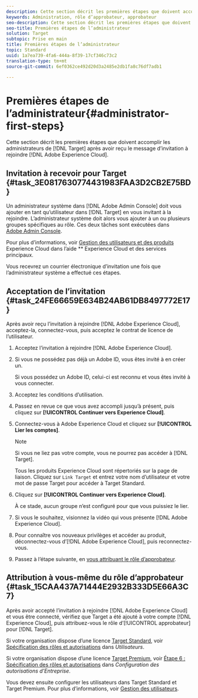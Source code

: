 ```yaml
---
description: Cette section décrit les premières étapes que doivent accomplir les administrateurs de Target après avoir reçu le message d’invitation à rejoindre Adobe Experience Cloud.
keywords: Administration, rôle d’approbateur, approbateur
seo-description: Cette section décrit les premières étapes que doivent accomplir les administrateurs d’Adobe Target après avoir reçu le message d’invitation à rejoindre Adobe Experience Cloud.
seo-title: Premières étapes de l’administrateur
solution: Target
subtopic: Prise en main
title: Premières étapes de l’administrateur
topic: Standard
uuid: 1a7ea739-4fa6-444a-8f39-17cf346c73c2
translation-type: tm+mt
source-git-commit: 6ef0362ce492d20d3a2485e2db1fa8c76df7adb1

---
```



# Premières étapes de l’administrateur{#administrator-first-steps}

Cette section décrit les premières étapes que doivent accomplir les administrateurs de [!DNL Target] après avoir reçu le message d’invitation à rejoindre [!DNL Adobe Experience Cloud].

## Invitation à recevoir pour Target {#task_3E0817630774431983FAA3D2CB2E75BD}

Un administrateur système dans [!DNL Adobe Admin Console] doit vous ajouter en tant qu’utilisateur dans [!DNL Target] en vous invitant à la rejoindre. L’administrateur système doit alors vous ajouter à un ou plusieurs groupes spécifiques au rôle. Ces deux tâches sont exécutées dans [Adobe Admin Console](https://adminconsole.adobe.com).

Pour plus d’informations, voir [Gestion des utilisateurs et des produits](https://docs.adobe.com/content/help/en/core-services/interface/manage-users-and-products/admin-getting-started.html) Experience Cloud dans l’aide ** Experience Cloud et des services principaux.

Vous recevrez un courrier électronique d’invitation une fois que l’administrateur système a effectué ces étapes.

## Acceptation de l’invitation {#task_24FE66659E634B24AB61DB8497772E17}

Après avoir reçu l’invitation à rejoindre [!DNL Adobe Experience Cloud], acceptez-la, connectez-vous, puis acceptez le contrat de licence de l’utilisateur.

1. Acceptez l’invitation à rejoindre [!DNL Adobe Experience Cloud].
1. Si vous ne possédez pas déjà un Adobe ID, vous êtes invité à en créer un.

   Si vous possédez un Adobe ID, celui-ci est reconnu et vous êtes invité à vous connecter.
1. Acceptez les conditions d’utilisation.
1. Passez en revue ce que vous avez accompli jusqu’à présent, puis cliquez sur **[!UICONTROL Continuer vers Experience Cloud]**.
1. Connectez-vous à Adobe Experience Cloud et cliquez sur **[!UICONTROL Lier les comptes]**.

   >[!NOTE]
   >
   >Si vous ne liez pas votre compte, vous ne pourrez pas accéder à [!DNL Target].

   Tous les produits Experience Cloud sont répertoriés sur la page de liaison. Cliquez sur `Link Target` et entrez votre nom d’utilisateur et votre mot de passe Target pour accéder à Target Standard.
1. Cliquez sur **[!UICONTROL Continuer vers Experience Cloud]**.

   À ce stade, aucun groupe n’est configuré pour que vous puissiez le lier.
1. Si vous le souhaitez, visionnez la vidéo qui vous présente [!DNL Adobe Experience Cloud].
1. Pour connaître vos nouveaux privilèges et accéder au produit, déconnectez-vous d’[!DNL Adobe Experience Cloud], puis reconnectez-vous.
1. Passez à l’étape suivante, en [vous attribuant le rôle d’approbateur](../administrating-target/start-target.md#task_15CAA437A71444E2932B333D5E66A3C7).

## Attribution à vous-même du rôle d’approbateur {#task_15CAA437A71444E2932B333D5E66A3C7}

Après avoir accepté l’invitation à rejoindre [!DNL Adobe Experience Cloud] et vous être connecté, vérifiez que Target a été ajouté à votre compte [!DNL Experience Cloud], puis attribuez-vous le rôle d’[!UICONTROL approbateur] pour [!DNL Target].

Si votre organisation dispose d’une licence [Target Standard](/help/c-intro/intro.md#section_ACD5EFF17AAB4E979CBEFA0145CCD905), voir [Spécification des rôles et autorisations](/help/administrating-target/c-user-management/c-user-management/user-management.md#roles-permissions) dans *Utilisateurs*.

Si votre organisation dispose d’une licence [Target Premium](/help/c-intro/intro.md#premium), voir [Étape 6 : Spécification des rôles et autorisations](/help/administrating-target/c-user-management/property-channel/properties-overview.md#section_8C425E43E5DD4111BBFC734A2B7ABC80) dans *Configuration des autorisations d’Entreprise*.

Vous devez ensuite configurer les utilisateurs dans Target Standard et Target Premium. Pour plus d’informations, voir [Gestion des utilisateurs](/help/administrating-target/c-user-management/user-management.md).